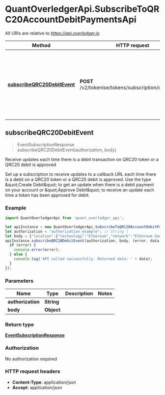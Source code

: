# QuantOverledgerApi.SubscribeToQRC20AccountDebitPaymentsApi

All URIs are relative to *https://api.overledger.io*

Method | HTTP request | Description
------------- | ------------- | -------------
[**subscribeQRC20DebitEvent**](SubscribeToQRC20AccountDebitPaymentsApi.md#subscribeQRC20DebitEvent) | **POST** /v2/tokenise/tokens/subscription/qrc20/debit | Receive updates each time there is a debit transaction on QRC20 token or a QRC20 debit is approved



## subscribeQRC20DebitEvent

> EventSubscriptionResponse subscribeQRC20DebitEvent(authorization, body)

Receive updates each time there is a debit transaction on QRC20 token or a QRC20 debit is approved

Set up a subscription to receive updates to a callback URL each time there is a debit on a QRC20 token or a QRC20 debit is approved. Use the type \&quot;Create Debit\&quot; to get an update when there is a debit payment on your account or \&quot;Approve Debit\&quot; to receive an update each time a token has been approved for debit.

### Example

```javascript
import QuantOverledgerApi from 'quant_overledger_api';

let apiInstance = new QuantOverledgerApi.SubscribeToQRC20AccountDebitPaymentsApi();
let authorization = "authorization_example"; // String | 
let body = {"location":{"technology":"Ethereum","network":"Ethereum Goerli Testnet"},"callbackUrl":"https://eo2vmypzncjgeoi.m.pipedream.net","type":"Create Debit","requestDetails":{"tokenUnit":"QNTNS"}}; // Object | 
apiInstance.subscribeQRC20DebitEvent(authorization, body, (error, data, response) => {
  if (error) {
    console.error(error);
  } else {
    console.log('API called successfully. Returned data: ' + data);
  }
});
```

### Parameters


Name | Type | Description  | Notes
------------- | ------------- | ------------- | -------------
 **authorization** | **String**|  | 
 **body** | **Object**|  | 

### Return type

[**EventSubscriptionResponse**](EventSubscriptionResponse.md)

### Authorization

No authorization required

### HTTP request headers

- **Content-Type**: application/json
- **Accept**: application/json


